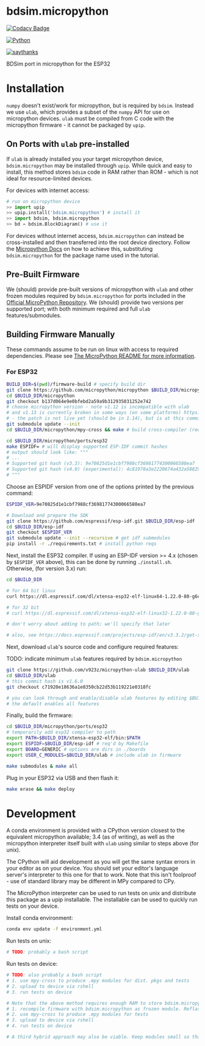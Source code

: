 # bdsim.micropython

[![Codacy Badge](https://api.codacy.com/project/badge/Grade/43713e0b78f547e8912ff05c9350cffb)](https://app.codacy.com/app/callumjhays/bdsim.micropython?utm_source=github.com&utm_medium=referral&utm_content=callumjhays/bdsim.micropython&utm_campaign=Badge_Grade_Dashboard)

[![Python](https://img.shields.io/badge/Python-3.6%2B-red.svg)](https://www.python.org/downloads/)

[![saythanks](https://img.shields.io/badge/say-thanks-ff69b4.svg)](https://saythanks.io/to/callumjhays)

BDSim port in micropython for the ESP32

# Installation

`numpy` doesn't exist/work for micropython, but is required by `bdsim`. Instead we use `ulab`, which provides a subset of the `numpy` API for use on micropython devices. `ulab` must be compiled from C code with the micropython firmware - it cannot be packaged by `upip`.

## On Ports with `ulab` pre-installed

If `ulab` is already installed you your target micropython device, `bdsim.micropython` may be installed through `upip`. While quick and easy to install, this method stores `bdsim` code in RAM rather than ROM - which is not ideal for resource-limited devices.

For devices with internet access:

```python
# run on micropython device
>> import upip
>> upip.install('bdsim.micropython') # install it
>> import bdsim, bdsim.micropython
>> bd = bdsim.BlockDiagram() # use it
```

For devices without internet access, `bdsim.micropython` can instead be cross-installed and then transferred into the root device directory. Follow the [Micropython Docs](https://docs.micropython.org/en/latest/reference/packages.html#cross-installing-packages) on how to achieve this, substituting `bdsim.micropython` for the package name used in the tutorial.

## Pre-Built Firmware

We (should) provide pre-built versions of micropython with `ulab` and other frozen modules required by `bdsim.micropython` for ports included in the [Official MicroPython Repository](https://github.com/micropython/micropython/tree/master/ports). We (should) provide two versions per supported port; with both minimum required and full `ulab` features/submodules.

## Building Firmware Manually

These commands assume to be run on linux with access to required dependencies. Please see [The MicroPython README for more information](https://github.com/micropython/micropython#external-dependencies).

### For ESP32

```bash
BUILD_DIR=$(pwd)/firmware-build # specify build dir
git clone https://github.com/micropython/micropython $BUILD_DIR/micropython
cd $BUILD_DIR/micropython
git checkout b137d064e9e0bfebd2a59a9b312935031252e742
# choose micropython version - note v1.12 is incompatible with ulab
# and v1.13 is currently broken in some ways (on some platforms) https://github.com/BradenM/micropy-cli/issues/167
# - the patch is not live yet (should be in 1.14), but is at this commit
git submodule update --init
cd $BUILD_DIR/micropython/mpy-cross && make # build cross-compiler (required)

cd $BUILD_DIR/micropython/ports/esp32
make ESPIDF= # will display supported ESP-IDF commit hashes
# output should look like: """
# ...
# Supported git hash (v3.3): 9e70825d1e1cbf7988cf36981774300066580ea7
# Supported git hash (v4.0) (experimental): 4c81978a3e2220674a432a588292a4c860eef27b
# """
```

Choose an ESPIDF version from one of the options printed by the previous command:

```bash
ESPIDF_VER=9e70825d1e1cbf7988cf36981774300066580ea7

# Download and prepare the SDK
git clone https://github.com/espressif/esp-idf.git $BUILD_DIR/esp-idf
cd $BUILD_DIR/esp-idf
git checkout $ESPIDF_VER
git submodule update --init --recursive # get idf submodules
pip install -r ./requirements.txt # install python reqs
```

Next, install the ESP32 compiler. If using an ESP-IDF version >= 4.x (chosen by `$ESPIDF_VER` above), this can be done by running `./install.sh`. Otherwise, (for version 3.x) run:

```bash
cd $BUILD_DIR

# for 64 bit linux
curl https://dl.espressif.com/dl/xtensa-esp32-elf-linux64-1.22.0-80-g6c4433a-5.2.0.tar.gz | tar xvz

# for 32 bit
# curl https://dl.espressif.com/dl/xtensa-esp32-elf-linux32-1.22.0-80-g6c4433a-5.2.0.tar.gz | tar xvz

# don't worry about adding to path; we'll specify that later

# also, see https://docs.espressif.com/projects/esp-idf/en/v3.3.2/get-started for more info
```

Next, download `ulab`'s source code and configure required features:

TODO: indicate minimum `ulab` features required by `bdsim.micropython`

```bash
git clone https://github.com/v923z/micropython-ulab $BUILD_DIR/ulab
cd $BUILD_DIR/ulab
# this commit hash is v1.6.0
git checkout c71920e18636a1e8350cb22d53b119221e0318fc

# you can look through and enable/disable ulab features by editing $BUILD_DIR/ulab/code/ulab.h
# the default enables all features
```

Finally, build the firmware:

```bash
cd $BUILD_DIR/micropython/ports/esp32
# temporarily add esp32 compiler to path
export PATH=$BUILD_DIR/xtensa-esp32-elf/bin:$PATH
export ESPIDF=$BUILD_DIR/esp-idf # req'd by Makefile
export BOARD=GENERIC # options are dirs in ./boards
export USER_C_MODULES=$BUILD_DIR/ulab # include ulab in firmware

make submodules & make all
```

Plug in your ESP32 via USB and then flash it:

```bash
make erase && make deploy
```

# Development

A conda environment is provided with a CPython version closest to the equivalent micropython available; 3.4 (as of writing), as well as the micropython interpreter itself built with `ulab` using similar to steps above (for unix).

The CPython will aid development as you will get the same syntax errors in your editor as on your device. You should set your editor's language server's interpreter to this one for that to work. Note that this isn't foolproof - use of standard library may be different in MPy compared to CPy.

The MicroPython interpreter can be used to run tests on unix and distribute this package as a upip installable. The installable can be used to quickly run tests on your device.

Install conda environment:

```bash
conda env update -f environment.yml
```

Run tests on unix:

```bash
# TODO: probably a bash script
```

Run tests on device:

```bash
# TODO: also probably a bash script
# 1. use mpy-cross to produce .mpy modules for dist. pkgs and tests
# 2. upload to device via rshell
# 3. run tests on device

# Note that the above method requires enough RAM to store bdsim.micropython, which may not be viable. Alternatively:
# 1. recompile firmware with bdsim.micropython as frozen module. Reflash device.
# 2. use mpy-cross to produce .mpy modules for tests
# 3. upload to device via rshell
# 4. run tests on device

# A third hybrid approach may also be viable. Keep modules small so that individual frozen modules on the device may be 'overridden' by a local (changed) .mpy module for testing. If an OOM error occurs, recompile the entire module as frozen in firmware and reflash the device. Rinse and repeat.
```
